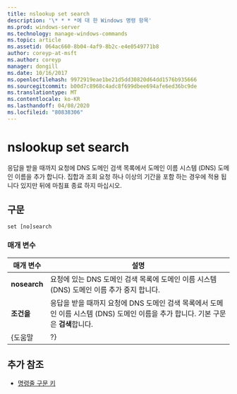 ```yaml
---
title: nslookup set search
description: '\* * * *에 대 한 Windows 명령 항목'
ms.prod: windows-server
ms.technology: manage-windows-commands
ms.topic: article
ms.assetid: 064ac660-8b04-4af9-8b2c-e4e0549771b8
author: coreyp-at-msft
ms.author: coreyp
manager: dongill
ms.date: 10/16/2017
ms.openlocfilehash: 9972919eae1be21d5dd30820d64dd1576b935666
ms.sourcegitcommit: b00d7c8968c4adc8f699dbee694afe6ed36bc9de
ms.translationtype: MT
ms.contentlocale: ko-KR
ms.lasthandoff: 04/08/2020
ms.locfileid: "80838306"
---
```

# <a name="nslookup-set-search"></a>nslookup set search



응답을 받을 때까지 요청에 DNS 도메인 검색 목록에서 도메인 이름 시스템 (DNS) 도메인 이름을 추가 합니다. 집합과 조회 요청 하나 이상의 기간을 포함 하는 경우에 적용 됩니다 있지만 뒤에 마침표 종료 하지 마십시오.

## <a name="syntax"></a>구문

```
set [no]search
```

### <a name="parameters"></a>매개 변수

|  매개 변수   |                                                                          설명                                                                          |
|--------------|---------------------------------------------------------------------------------------------------------------------------------------------------------------|
| **nosearch** |                            요청에 있는 DNS 도메인 검색 목록에 도메인 이름 시스템 (DNS) 도메인 이름 추가 중지 합니다.                            |
|  **조건을**  | 응답을 받을 때까지 요청에 DNS 도메인 검색 목록에서 도메인 이름 시스템 (DNS) 도메인 이름을 추가 합니다. 기본 구문은 **검색**합니다. |
|    {도움말     |                                                                              ?}                                                                               |

## <a name="additional-references"></a>추가 참조

- [명령줄 구문 키](command-line-syntax-key.md)